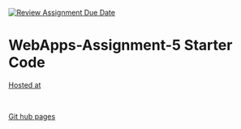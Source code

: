 [![Review Assignment Due Date](https://classroom.github.com/assets/deadline-readme-button-24ddc0f5d75046c5622901739e7c5dd533143b0c8e959d652212380cedb1ea36.svg)](https://classroom.github.com/a/7kKA03Up)
# WebApps-Assignment-5 Starter Code
<a href="https://github.com/44-563-WebApps-F23/44563-webapps-f23-assignment5-chandanaannadi.git/cities.html">Hosted at</a>

<br>

<a href="https://github.com/44-563-WebApps-F23/44563-webapps-f23-assignment5-chandanaannadi/settings/pages">Git hub pages </a>